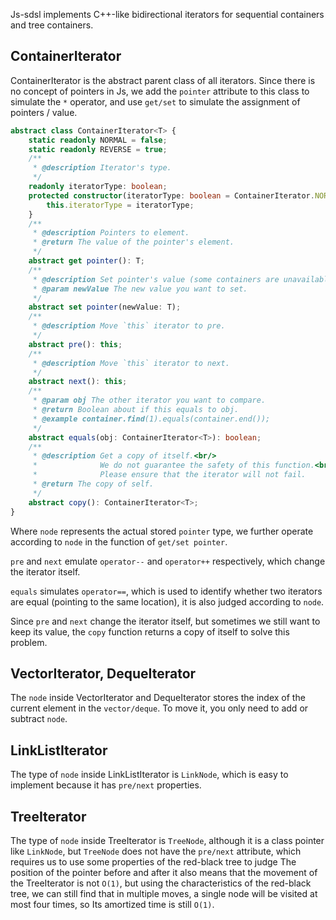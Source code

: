 Js-sdsl implements C++-like bidirectional iterators for sequential containers and tree containers.

## ContainerIterator

ContainerIterator is the abstract parent class of all iterators. Since there is no concept of pointers in Js, we add the `pointer` attribute to this class to simulate the `*` operator, and use `get/set` to simulate the assignment of pointers / value.

```typescript
abstract class ContainerIterator<T> {
    static readonly NORMAL = false;
    static readonly REVERSE = true;
    /**
     * @description Iterator's type.
     */
    readonly iteratorType: boolean;
    protected constructor(iteratorType: boolean = ContainerIterator.NORMAL) {
        this.iteratorType = iteratorType;
    }
    /**
     * @description Pointers to element.
     * @return The value of the pointer's element.
     */
    abstract get pointer(): T;
    /**
     * @description Set pointer's value (some containers are unavailable).
     * @param newValue The new value you want to set.
     */
    abstract set pointer(newValue: T);
    /**
     * @description Move `this` iterator to pre.
     */
    abstract pre(): this;
    /**
     * @description Move `this` iterator to next.
     */
    abstract next(): this;
    /**
     * @param obj The other iterator you want to compare.
     * @return Boolean about if this equals to obj.
     * @example container.find(1).equals(container.end());
     */
    abstract equals(obj: ContainerIterator<T>): boolean;
    /**
     * @description Get a copy of itself.<br/>
     *              We do not guarantee the safety of this function.<br/>
     *              Please ensure that the iterator will not fail.
     * @return The copy of self.
     */
    abstract copy(): ContainerIterator<T>;
}
```

Where `node` represents the actual stored `pointer` type, we further operate according to `node` in the function of `get/set pointer`.

`pre` and `next` emulate `operator--` and `operator++` respectively, which change the iterator itself.

`equals` simulates `operator==`, which is used to identify whether two iterators are equal (pointing to the same location), it is also judged according to `node`.

Since `pre` and `next` change the iterator itself, but sometimes we still want to keep its value, the `copy` function returns a copy of itself to solve this problem.

## VectorIterator, DequeIterator

The `node` inside VectorIterator and DequeIterator stores the index of the current element in the `vector/deque`. To move it, you only need to add or subtract `node`.

## LinkListIterator

The type of `node` inside LinkListIterator is `LinkNode`, which is easy to implement because it has `pre/next` properties.

## TreeIterator

The type of `node` inside TreeIterator is `TreeNode`, although it is a class pointer like `LinkNode`, but `TreeNode` does not have the `pre/next` attribute, which requires us to use some properties of the red-black tree to judge The position of the pointer before and after it also means that the movement of the TreeIterator is not `O(1)`, but using the characteristics of the red-black tree, we can still find that in multiple moves, a single node will be visited at most four times, so Its amortized time is still `O(1)`.
